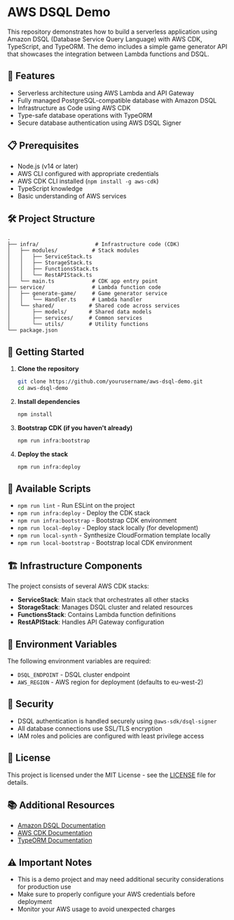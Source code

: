# AWS DSQL Demo

This repository demonstrates how to build a serverless application using Amazon DSQL (Database Service Query Language) with AWS CDK, TypeScript, and TypeORM. The demo includes a simple game generator API that showcases the integration between Lambda functions and DSQL.

## 🚀 Features

- Serverless architecture using AWS Lambda and API Gateway
- Fully managed PostgreSQL-compatible database with Amazon DSQL
- Infrastructure as Code using AWS CDK
- Type-safe database operations with TypeORM
- Secure database authentication using AWS DSQL Signer

## 📋 Prerequisites

- Node.js (v14 or later)
- AWS CLI configured with appropriate credentials
- AWS CDK CLI installed (`npm install -g aws-cdk`)
- TypeScript knowledge
- Basic understanding of AWS services

## 🛠️ Project Structure

```
.
├── infra/                  # Infrastructure code (CDK)
│   ├── modules/           # Stack modules
│   │   ├── ServiceStack.ts
│   │   ├── StorageStack.ts
│   │   ├── FunctionsStack.ts
│   │   └── RestAPIStack.ts
│   └── main.ts            # CDK app entry point
├── service/               # Lambda function code
│   ├── generate-game/     # Game generator service
│   │   └── Handler.ts     # Lambda handler
│   └── shared/           # Shared code across services
│       ├── models/       # Shared data models
│       ├── services/     # Common services
│       └── utils/        # Utility functions
└── package.json
```

## 🚀 Getting Started

1. **Clone the repository**
   ```bash
   git clone https://github.com/yourusername/aws-dsql-demo.git
   cd aws-dsql-demo
   ```

2. **Install dependencies**
   ```bash
   npm install
   ```

3. **Bootstrap CDK (if you haven't already)**
   ```bash
   npm run infra:bootstrap
   ```

4. **Deploy the stack**
   ```bash
   npm run infra:deploy
   ```

## 🔧 Available Scripts

- `npm run lint` - Run ESLint on the project
- `npm run infra:deploy` - Deploy the CDK stack
- `npm run infra:bootstrap` - Bootstrap CDK environment
- `npm run local-deploy` - Deploy stack locally (for development)
- `npm run local-synth` - Synthesize CloudFormation template locally
- `npm run local-bootstrap` - Bootstrap local CDK environment

## 🏗️ Infrastructure Components

The project consists of several AWS CDK stacks:

- **ServiceStack**: Main stack that orchestrates all other stacks
- **StorageStack**: Manages DSQL cluster and related resources
- **FunctionsStack**: Contains Lambda function definitions
- **RestAPIStack**: Handles API Gateway configuration

## 📝 Environment Variables

The following environment variables are required:

- `DSQL_ENDPOINT` - DSQL cluster endpoint
- `AWS_REGION` - AWS region for deployment (defaults to eu-west-2)

## 🔐 Security

- DSQL authentication is handled securely using `@aws-sdk/dsql-signer`
- All database connections use SSL/TLS encryption
- IAM roles and policies are configured with least privilege access

## 📄 License

This project is licensed under the MIT License - see the [LICENSE](LICENSE) file for details.

## 📚 Additional Resources

- [Amazon DSQL Documentation](https://docs.aws.amazon.com/dsql)
- [AWS CDK Documentation](https://docs.aws.amazon.com/cdk)
- [TypeORM Documentation](https://typeorm.io/)

## ⚠️ Important Notes

- This is a demo project and may need additional security considerations for production use
- Make sure to properly configure your AWS credentials before deployment
- Monitor your AWS usage to avoid unexpected charges
